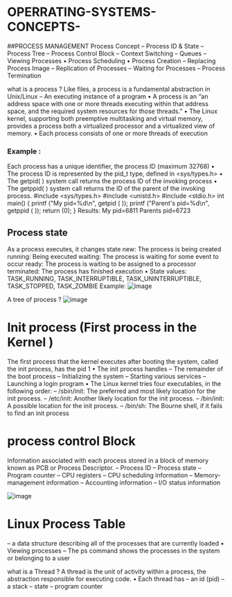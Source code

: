 # OPERRATING-SYSTEMS-CONCEPTS-

##PROCESS MANAGEMENT 
Process Concept
– Process ID & State
– Process Tree
– Process Control Block
– Context Switching
– Queues
– Viewing Processes
• Process Scheduling
• Process Creation
– Replacing Process Image
– Replication of Processes
– Waiting for Processes
– Process Termination

what is a process ?
Like files, a process is a fundamental abstraction in Unix/Linux
– An executing instance of a program
• A process is an “an address space with one or more threads executing within
that address space, and the required system resources for those threads.”
• The Linux kernel, supporting both preemptive multitasking and virtual
memory, provides a process both a virtualized processor and a virtualized view
of memory.
• Each process consists of one or more threads of execution

### Example :
 Each process has a unique identifier, the process ID (maximum 32768)
• The process ID is represented by the pid_t type, defined in <sys/types.h>
• The getpid( ) system call returns the process ID of the invoking process
• The getppid( ) system call returns the ID of the parent of the invoking process.
#include <sys/types.h>
#include <unistd.h>
#include <stdio.h>
int main() {
printf ("My pid=%d\n", getpid ( ));
printf ("Parent's pid=%d\n", getppid ( ));
return (0);
}
Results:
My pid=6811
Parents pid=6723

## Process state 
As a process executes, it changes state
new: The process is being created
running: Being executed
waiting: The process is waiting for some event to occur
ready: The process is waiting to be assigned to a processor
terminated: The process has finished execution
• State values: TASK_RUNNING, TASK_INTERRUPTIBLE, TASK_UNINTERRUPTIBLE, 
TASK_STOPPED, TASK_ZOMBIE
Example:
![image](https://user-images.githubusercontent.com/93335682/196564595-1c1496a9-b8fe-4ea9-a967-aa293129d92d.png)

A tree of process ?
![image](https://user-images.githubusercontent.com/93335682/196564725-98f33101-cb90-441b-96c6-225fcd8a40f5.png)

# Init process (First process in the Kernel )
The first process that the kernel executes after booting 
the system, called the init process, has the pid 1
• The init process handles
– The remainder of the boot process
– Initializing the system
– Starting various services
– Launching a login program
• The Linux kernel tries four executables, in the following 
order:
– /sbin/init: The preferred and most likely location for the init process.
– /etc/init: Another likely location for the init process.
– /bin/init: A possible location for the init process.
– /bin/sh: The Bourne shell, if it fails to find an init process

# process control Block 
Information associated with each process stored in a block of 
memory known as PCB or Process Descriptor.
– Process ID
– Process state
– Program counter
– CPU registers
– CPU scheduling information
– Memory-management information
– Accounting information
– I/O status information

![image](https://user-images.githubusercontent.com/93335682/196565841-a75afdca-0c31-49a5-93ca-1831d7e9fa42.png)

# Linux Process Table
– a data structure describing all of the processes that are currently loaded
• Viewing processes
– The ps command shows the processes in the system or belonging to a user



what is a Thread ?
A thread is the unit of activity within a process, the abstraction responsible for 
executing code.
• Each thread has
– an id (pid)
– a stack
– state
– program counter 
